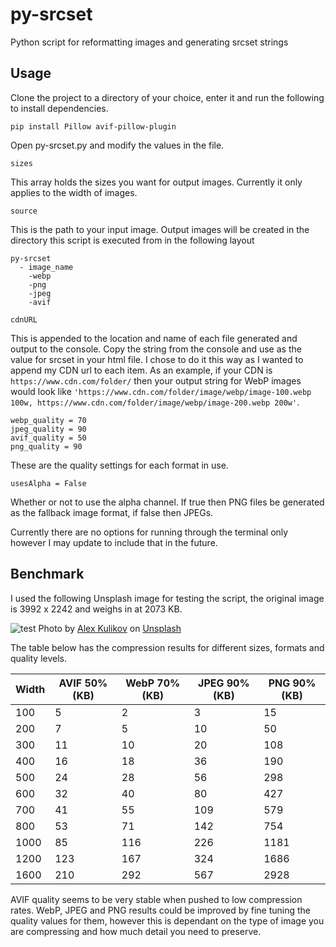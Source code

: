 # py-srcset
Python script for reformatting images and generating srcset strings

## Usage

Clone the project to a directory of your choice, enter it and run the following to install dependencies.

```
pip install Pillow avif-pillow-plugin
```

Open py-srcset.py and modify the values in the file.
```
sizes
```
This array holds the sizes you want for output images. Currently it only applies to the width of images.

```
source
```
This is the path to your input image.
Output images will be created in the directory this script is executed from in the following layout
```
py-srcset
  - image_name
    -webp
    -png
    -jpeg
    -avif
```

```
cdnURL
```
This is appended to the location and name of each file generated and output to the console. Copy the string from the console and use as the value for srcset in your html file. I chose to do it this way as I wanted to append my CDN url to each item.
As an example, if your CDN is ```https://www.cdn.com/folder/``` then your output string for WebP images would look like ```'https://www.cdn.com/folder/image/webp/image-100.webp 100w, https://www.cdn.com/folder/image/webp/image-200.webp 200w'```.

```
webp_quality = 70
jpeg_quality = 90
avif_quality = 50
png_quality = 90
```
These are the quality settings for each format in use.

```
usesAlpha = False
```
Whether or not to use the alpha channel. If true then PNG files be generated as the fallback image format, if false then JPEGs.

Currently there are no options for running through the terminal only however I may update to include that in the future.

## Benchmark
I used the following Unsplash image for testing the script, the original image is 3992 x 2242 and weighs in at 2073 KB.

![test](https://user-images.githubusercontent.com/3427530/236096510-6a24ec96-1270-490b-bd3e-84209f0fd131.jpg)
Photo by <a href="https://unsplash.com/de/@burntime?utm_source=unsplash&utm_medium=referral&utm_content=creditCopyText">Alex Kulikov</a> on <a href="https://unsplash.com/photos/vBpefozS0As?utm_source=unsplash&utm_medium=referral&utm_content=creditCopyText">Unsplash</a>

The table below has the compression results for different sizes, formats and quality levels.

| Width | AVIF 50% (KB) | WebP 70% (KB) | JPEG 90% (KB) | PNG 90% (KB) |
|-------|---------------|---------------|---------------|--------------|
| 100   | 5             | 2             | 3             | 15           |
| 200   | 7             | 5             | 10            | 50           |
| 300   | 11            | 10            | 20            | 108          |
| 400   | 16            | 18            | 36            | 190          |
| 500   | 24            | 28            | 56            | 298          |
| 600   | 32            | 40            | 80            | 427          |
| 700   | 41            | 55            | 109           | 579          |
| 800   | 53            | 71            | 142           | 754          |
| 1000  | 85            | 116           | 226           | 1181         |
| 1200  | 123           | 167           | 324           | 1686         |
| 1600  | 210           | 292           | 567           | 2928         |
  
AVIF quality seems to be very stable when pushed to low compression rates. WebP, JPEG and PNG results could be improved by fine tuning the quality values for them, however this is dependant on the type of image you are compressing and how much detail you need to preserve.
